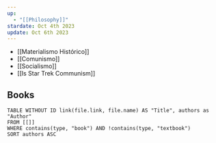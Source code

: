 ```yaml
---
up:
  - "[[Philosophy]]"
stardate: Oct 4th 2023
update: Oct 6th 2023
---
```


- [[Materialismo Histórico]]
- [[Comunismo]]
- [[Socialismo]]
- [[Is Star Trek Communism]]
## Books
```dataview
TABLE WITHOUT ID link(file.link, file.name) AS "Title", authors as "Author"
FROM [[]]
WHERE contains(type, "book") AND !contains(type, "textbook")
SORT authors ASC
```

